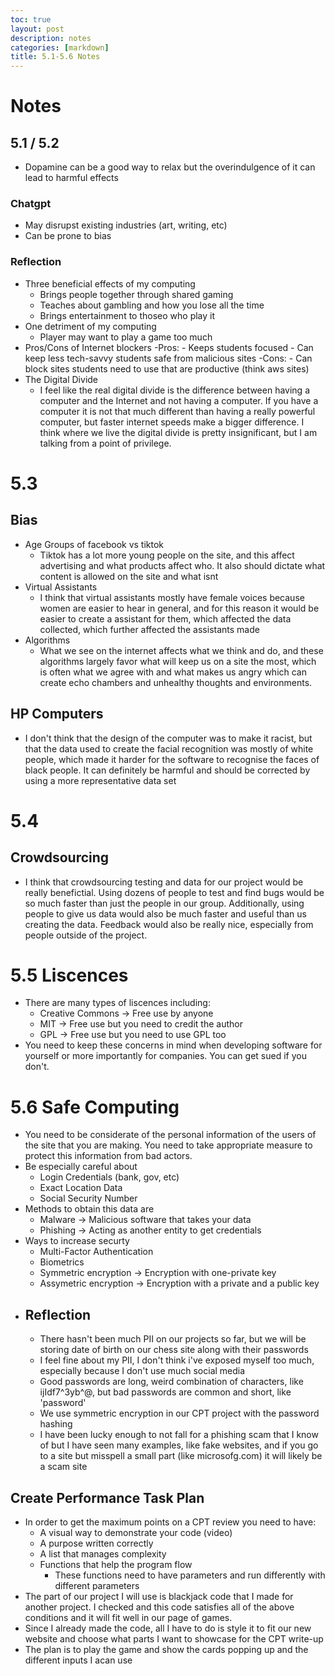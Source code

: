 ```yaml
---
toc: true
layout: post
description: notes
categories: [markdown]
title: 5.1-5.6 Notes
---
```


# Notes

## 5.1 / 5.2
- Dopamine can be a good way to relax but the overindulgence of it can lead to harmful effects
### Chatgpt
- May disrupst existing industries (art, writing, etc)
- Can be prone to bias
### Reflection
- Three beneficial effects of my computing
    - Brings people together through shared gaming
    - Teaches about gambling and how you lose all the time
    - Brings entertainment to thoseo who play it
- One detriment of my computing
    - Player may want to play a game too much
- Pros/Cons of Internet blockers
    -Pros:
        - Keeps students focused
        - Can keep less tech-savvy students safe from malicious sites
    -Cons:
        - Can block sites students need to use that are productive (think aws sites)
- The Digital Divide
    - I feel like the real digital divide is the difference between having a computer and the Internet and not having a computer. If you have a computer it is not that much different than having a really powerful computer, but faster internet speeds make a bigger difference. I think where we live the digital divide is pretty insignificant, but I am talking from a point of privilege. 

# 5.3

## Bias
- Age Groups of facebook vs tiktok
    - Tiktok has a lot more young people on the site, and this affect advertising and what products affect who. It also should dictate what content is allowed on the site and what isnt
- Virtual Assistants
    - I think that virtual assistants mostly have female voices because women are easier to hear in general, and for this reason it would be easier to create a assistant for them, which affected the data collected, which further affected the assistants made
- Algorithms
    - What we see on the internet affects what we think and do, and these algorithms largely favor what will keep us on a site the most, which is often what we agree with and what makes us angry which can create echo chambers and unhealthy thoughts and environments.

## HP Computers

- I don't think that the design of the computer was to make it racist, but that the data used to create the facial recognition was mostly of white people, which made it harder for the software to recognise the faces of black people. It can definitely be harmful and should be corrected by using a more representative data set

# 5.4

## Crowdsourcing

- I think that crowdsourcing testing and data for our project would be really benefictial. Using dozens of people to test and find bugs would be so much faster than just the people in our group. Additionally, using people to give us data would also be much faster and useful than us creating the data. Feedback would also be really nice, especially from people outside of the project.

# 5.5 Liscences

- There are many types of liscences including:
    - Creative Commons -> Free use by anyone
    - MIT -> Free use but you need to credit the author
    - GPL -> Free use but you need to use GPL too
- You need to keep these concerns in mind when developing software for yourself or more importantly for companies. You can get sued if you don't.

# 5.6 Safe Computing
- You need to be considerate of the personal information of the users of the site that you are making. You need to take appropriate measure to protect this information from bad actors.
- Be especially careful about
    - Login Credentials (bank, gov, etc)
    - Exact Location Data
    - Social Security Number
- Methods to obtain this data are
    - Malware -> Malicious software that takes your data
    - Phishing -> Acting as another entity to get credentials
- Ways to increase securty
    - Multi-Factor Authentication
    - Biometrics
    - Symmetric encryption -> Encryption with one-private key
    - Assymetric encryption -> Encryption with a private and a public key
- ## Reflection
    - There hasn't been much PII on our projects so far, but we will be storing date of birth on our chess site along with their passwords
    - I feel fine about my PII, I don't think i've exposed myself too much, especially because I don't use much social media
    - Good passwords are long, weird combination of characters, like ijIdf7^3yb^@, but bad passwords are common and short, like 'password'
    - We use symmetric encryption in our CPT project with the password hashing
    - I have been lucky enough to not fall for a phishing scam that I know of but I have seen many examples, like fake websites, and if you go to a site but misspell a small part (like microsofg.com) it will likely be a scam site

## Create Performance Task Plan
- In order to get the maximum points on a CPT review you need to have:
    - A visual way to demonstrate your code (video)
    - A purpose written correctly
    - A list that manages complexity
    - Functions that help the program flow
        - These functions need to have parameters and run differently with different parameters
- The part of our project I will use is blackjack code that I made for another project. I checked and this code satisfies all of the above conditions and it will fit well in our page of games.
- Since I already made the code, all I have to do is style it to fit our new website and choose what parts I want to showcase for the CPT write-up
- The plan is to play the game and show the cards popping up and the different inputs I acan use

